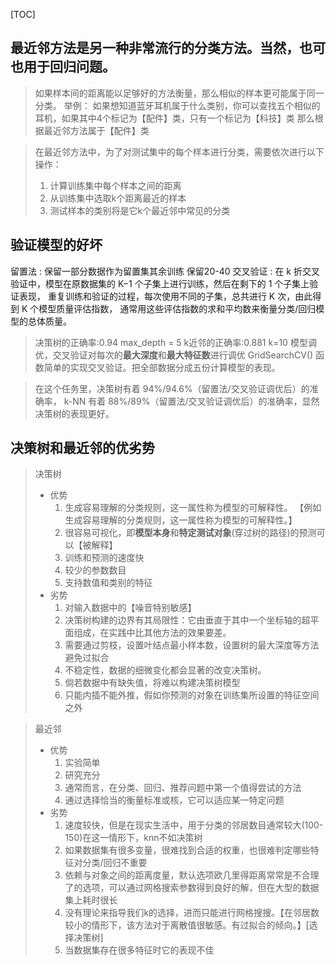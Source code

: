 [TOC]

## 最近邻方法是另一种非常流行的分类方法。当然，也可也用于回归问题。
> 如果样本间的距离能以足够好的方法衡量，那么相似的样本更可能属于同一分类。
> 举例：
> 如果想知道蓝牙耳机属于什么类别，你可以查找五个相似的耳机，如果其中4个标记为【配件】类，只有一个标记为【科技】类
> 那么根据最近邻方法属于【配件】类

> 在最近邻方法中，为了对测试集中的每个样本进行分类，需要依次进行以下操作：
> 1. 计算训练集中每个样本之间的距离
> 2. 从训练集中选取k个距离最近的样本
> 3. 测试样本的类别将是它k个最近邻中常见的分类

## 验证模型的好坏
留置法 : 保留一部分数据作为留置集其余训练 保留20-40
交叉验证 : 在 k 折交叉验证中，模型在原数据集的 K−1 个子集上进行训练，然后在剩下的 1 个子集上验证表现，
         重复训练和验证的过程，每次使用不同的子集，总共进行 K 次，由此得到 K 个模型质量评估指数，
         通常用这些评估指数的求和平均数来衡量分类/回归模型的总体质量。


> 决策树的正确率:0.94 max_depth = 5
> k近邻的正确率:0.881 k=10
> 模型调优，交叉验证对每次的**最大深度**和**最大特征数**进行调优
> GridSearchCV() 函数简单的实现交叉验证。把全部数据分成五份计算模型的表现。
> 


> 在这个任务里，决策树有着 94%/94.6%（留置法/交叉验证调优后）的准确率，
> k-NN 有着 88%/89%（留置法/交叉验证调优后）的准确率，显然决策树的表现更好。
> 

## 决策树和最近邻的优劣势
> 决策树
> * 优势
>   1. 生成容易理解的分类规则，这一属性称为模型的可解释性。 【例如 生成容易理解的分类规则，这一属性称为模型的可解释性。】
>   2. 很容易可视化，即**模型本身**和**特定测试对象**(穿过树的路径)的预测可以【被解释】
>   3. 训练和预测的速度快
>   4. 较少的参数数目
>   5. 支持数值和类别的特征 
> * 劣势
>   1. 对输入数据中的【噪音特别敏感】
>   2. 决策树构建的边界有其局限性：它由垂直于其中一个坐标轴的超平面组成，在实践中比其他方法的效果要差。
>   3. 需要通过剪枝，设置叶结点最小样本数，设置树的最大深度等方法避免过拟合
>   4. 不稳定性，数据的细微变化都会显著的改变决策树。
>   5. 倘若数据中有缺失值，将难以构建决策树模型
>   6. 只能内插不能外推，假如你预测的对象在训练集所设置的特征空间之外

> 最近邻
> * 优势
>   1. 实验简单
>   2. 研究充分
>   3. 通常而言，在分类、回归、推荐问题中第一个值得尝试的方法
>   4. 通过选择恰当的衡量标准或核，它可以适应某一特定问题
> * 劣势
>   1. 速度较快，但是在现实生活中，用于分类的邻居数目通常较大(100-150)在这一情形下，knn不如决策树
>   2. 如果数据集有很多变量，很难找到合适的权重，也很难判定哪些特征对分类/回归不重要
>   3. 依赖与对象之间的距离度量，默认选项欧几里得距离常常是不合理了的选项，可以通过网格搜索参数得到良好的解，但在大型的数据集上耗时很长
>   4. 没有理论来指导我们k的选择，进而只能进行网格搜搜。【在邻居数较小的情形下，该方法对于离散值很敏感。有过拟合的倾向。】[选择决策树]
>   5. 当数据集存在很多特征时它的表现不佳

